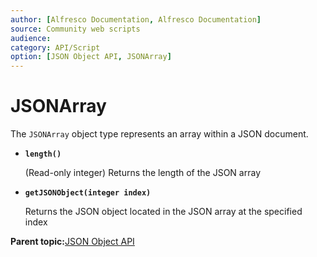 ```yaml
---
author: [Alfresco Documentation, Alfresco Documentation]
source: Community web scripts
audience: 
category: API/Script
option: [JSON Object API, JSONArray]
---
```


# JSONArray

The `JSONArray` object type represents an array within a JSON document.

-   **`length()`**

    \(Read-only integer\) Returns the length of the JSON array


-   **`getJSONObject(integer index)`**

    Returns the JSON object located in the JSON array at the specified index


**Parent topic:**[JSON Object API](../references/API-json-obj.md)

